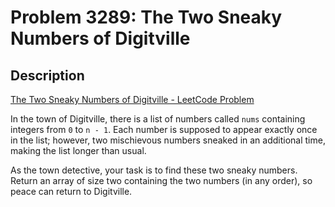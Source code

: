 # Problem 3289: The Two Sneaky Numbers of Digitville

## Description

[The Two Sneaky Numbers of Digitville - LeetCode Problem](https://leetcode.com/problems/the-two-sneaky-numbers-of-digitville/description/)

In the town of Digitville, there is a list of numbers called `nums` containing integers from `0` to `n - 1`. Each number is supposed to appear exactly once in the list; however, two mischievous numbers sneaked in an additional time, making the list longer than usual.

As the town detective, your task is to find these two sneaky numbers. Return an array of size two containing the two numbers (in any order), so peace can return to Digitville.
